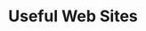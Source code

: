 ---
layout: topic
title: "Useful Web Sites"
group: introduction-to-edtech
category: useful-web-sites
permalink: /introduction-to-edtech/useful-web-sites
sidebar:
  nav: "side-nav"
---